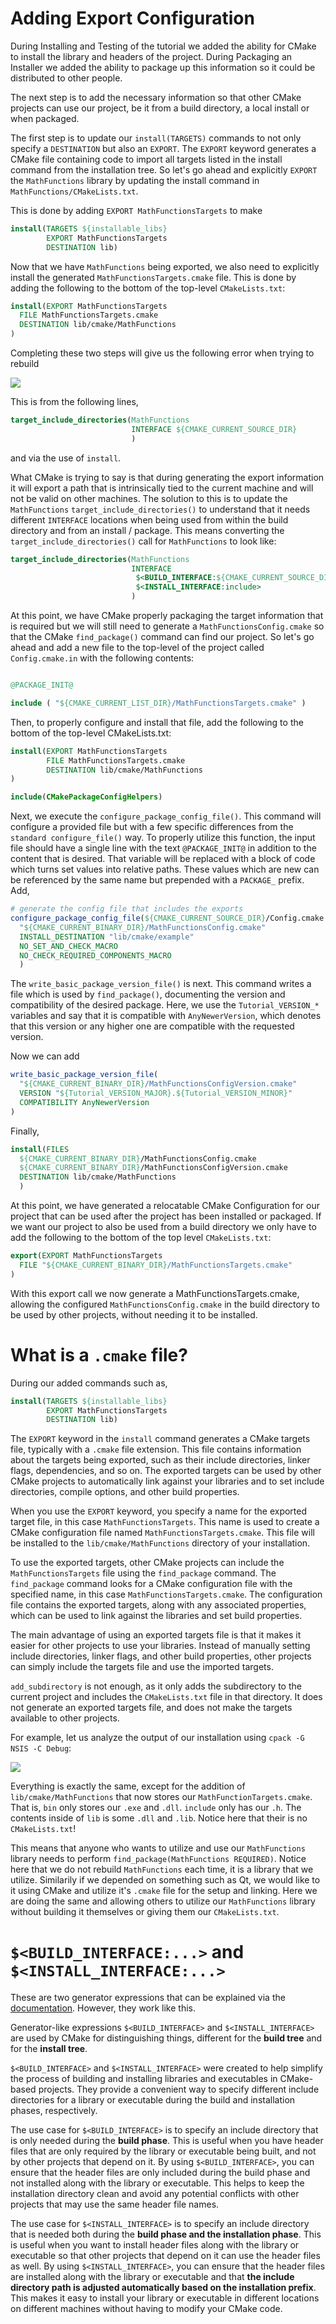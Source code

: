 # Adding Export Configuration

During Installing and Testing of the tutorial we added the ability for CMake to install the library and headers of the project. During Packaging an Installer we added the ability to package up this information so it could be distributed to other people.

The next step is to add the necessary information so that other CMake projects can use our project, be it from a build directory, a local install or when packaged.

The first step is to update our `install(TARGETS)` commands to not only specify a `DESTINATION` but also an `EXPORT`. The `EXPORT` keyword generates a CMake file containing code to import all targets listed in the install command from the installation tree. So let's go ahead and explicitly `EXPORT` the `MathFunctions` library by updating the install command in `MathFunctions/CMakeLists.txt`.

This is done by adding `EXPORT MathFunctionsTargets` to make

```CMake
install(TARGETS ${installable_libs}
        EXPORT MathFunctionsTargets
        DESTINATION lib)
```

Now that we have `MathFunctions` being exported, we also need to explicitly install the generated `MathFunctionsTargets.cmake` file. This is done by adding the following to the bottom of the top-level `CMakeLists.txt`:

```CMake
install(EXPORT MathFunctionsTargets
  FILE MathFunctionsTargets.cmake
  DESTINATION lib/cmake/MathFunctions
)
```

Completing these two steps will give us the following error when trying to rebuild

![](./images/35.png)

This is from the following lines,

```CMake
target_include_directories(MathFunctions
                           INTERFACE ${CMAKE_CURRENT_SOURCE_DIR}
                           )
```

and via the use of `install`.

What CMake is trying to say is that during generating the export information it will export a path that is intrinsically tied to the current machine and will not be valid on other machines. The solution to this is to update the `MathFunctions` `target_include_directories()` to understand that it needs different `INTERFACE` locations when being used from within the build directory and from an install / package. This means converting the `target_include_directories()` call for `MathFunctions` to look like:

```CMake
target_include_directories(MathFunctions
                           INTERFACE
                            $<BUILD_INTERFACE:${CMAKE_CURRENT_SOURCE_DIR}>
                            $<INSTALL_INTERFACE:include>
                           )
```

At this point, we have CMake properly packaging the target information that is required but we will still need to generate a `MathFunctionsConfig.cmake` so that the CMake `find_package()` command can find our project. So let's go ahead and add a new file to the top-level of the project called `Config.cmake.in` with the following contents:

```CMake

@PACKAGE_INIT@

include ( "${CMAKE_CURRENT_LIST_DIR}/MathFunctionsTargets.cmake" )
```

Then, to properly configure and install that file, add the following to the bottom of the top-level CMakeLists.txt:


```CMake
install(EXPORT MathFunctionsTargets
        FILE MathFunctionsTargets.cmake
        DESTINATION lib/cmake/MathFunctions
)

include(CMakePackageConfigHelpers)
```

Next, we execute the `configure_package_config_file()`. This command will configure a provided file but with a few specific differences from the `standard configure_file()` way. To properly utilize this function, the input file should have a single line with the text `@PACKAGE_INIT@` in addition to the content that is desired. That variable will be replaced with a block of code which turns set values into relative paths. These values which are new can be referenced by the same name but prepended with a `PACKAGE_` prefix. Add,

```CMake
# generate the config file that includes the exports
configure_package_config_file(${CMAKE_CURRENT_SOURCE_DIR}/Config.cmake.in
  "${CMAKE_CURRENT_BINARY_DIR}/MathFunctionsConfig.cmake"
  INSTALL_DESTINATION "lib/cmake/example"
  NO_SET_AND_CHECK_MACRO
  NO_CHECK_REQUIRED_COMPONENTS_MACRO
  )
```

The `write_basic_package_version_file()` is next. This command writes a file which is used by `find_package()`, documenting the version and compatibility of the desired package. Here, we use the `Tutorial_VERSION_*` variables and say that it is compatible with `AnyNewerVersion`, which denotes that this version or any higher one are compatible with the requested version.

Now we can add 

```CMake
write_basic_package_version_file(
  "${CMAKE_CURRENT_BINARY_DIR}/MathFunctionsConfigVersion.cmake"
  VERSION "${Tutorial_VERSION_MAJOR}.${Tutorial_VERSION_MINOR}"
  COMPATIBILITY AnyNewerVersion
)
```

Finally,

```CMake
install(FILES
  ${CMAKE_CURRENT_BINARY_DIR}/MathFunctionsConfig.cmake
  ${CMAKE_CURRENT_BINARY_DIR}/MathFunctionsConfigVersion.cmake
  DESTINATION lib/cmake/MathFunctions
  )
```

At this point, we have generated a relocatable CMake Configuration for our project that can be used after the project has been installed or packaged. If we want our project to also be used from a build directory we only have to add the following to the bottom of the top level `CMakeLists.txt`:

```CMake
export(EXPORT MathFunctionsTargets
  FILE "${CMAKE_CURRENT_BINARY_DIR}/MathFunctionsTargets.cmake"
)
```

With this export call we now generate a MathFunctionsTargets.cmake, allowing the configured `MathFunctionsConfig.cmake` in the build directory to be used by other projects, without needing it to be installed.

# What is a `.cmake` file?

During our added commands such as,

```CMake
install(TARGETS ${installable_libs}
        EXPORT MathFunctionsTargets
        DESTINATION lib)
```
The `EXPORT` keyword in the `install` command generates a CMake targets file, typically with a `.cmake` file extension. This file contains information about the targets being exported, such as their include directories, linker flags, dependencies, and so on. The exported targets can be used by other CMake projects to automatically link against your libraries and to set include directories, compile options, and other build properties.

When you use the `EXPORT` keyword, you specify a name for the exported target file, in this case `MathFunctionsTargets`. This name is used to create a CMake configuration file named `MathFunctionsTargets.cmake`. This file will be installed to the `lib/cmake/MathFunctions` directory of your installation.

To use the exported targets, other CMake projects can include the `MathFunctionsTargets` file using the `find_package` command. The `find_package` command looks for a CMake configuration file with the specified name, in this case `MathFunctionsTargets.cmake`. The configuration file contains the exported targets, along with any associated properties, which can be used to link against the libraries and set build properties.

The main advantage of using an exported targets file is that it makes it easier for other projects to use your libraries. Instead of manually setting include directories, linker flags, and other build properties, other projects can simply include the targets file and use the imported targets.

`add_subdirectory` is not enough, as it only adds the subdirectory to the current project and includes the `CMakeLists.txt` file in that directory. It does not generate an exported targets file, and does not make the targets available to other projects.

For example, let us analyze the output of our installation using `cpack -G NSIS -C Debug`:

![](./images/36.png)

Everything is exactly the same, except for the addition of `lib/cmake/MathFunctions` that now stores our `MathFunctionTargets.cmake`. That is, `bin` only stores our `.exe` and `.dll`. `include` only has our `.h`. The contents inside of `lib` is some `.dll` and `.lib`. Notice here that their is no `CMakeLists.txt`! 

This means that anyone who wants to utilize and use our `MathFunctions` library needs to perform `find_package(MathFunctions REQUIRED)`. Notice here that we do not rebuild `MathFunctions` each time, it is a library that we utilize. Similarily if we depended on something such as Qt, we would like to it using CMake and utilize it's `.cmake` file for the setup and linking. Here we are doing the same and allowing others to utilize our `MathFunctions` library without building it themselves or giving them our `CMakeLists.txt`.

# `$<BUILD_INTERFACE:...>` and `$<INSTALL_INTERFACE:...>`

These are two generator expressions that can be explained via the [documentation](https://cmake.org/cmake/help/latest/manual/cmake-generator-expressions.7.html#export-and-install-expressions). However, they work like this.

Generator-like expressions `$<BUILD_INTERFACE>` and `$<INSTALL_INTERFACE>` are used by CMake for distinguishing things, different for the **build tree** and for the **install tree**.

`$<BUILD_INTERFACE>` and `$<INSTALL_INTERFACE>` were created to help simplify the process of building and installing libraries and executables in CMake-based projects. They provide a convenient way to specify different include directories for a library or executable during the build and installation phases, respectively.

The use case for `$<BUILD_INTERFACE>` is to specify an include directory that is only needed during the **build phase**. This is useful when you have header files that are only required by the library or executable being built, and not by other projects that depend on it. By using `$<BUILD_INTERFACE>`, you can ensure that the header files are only included during the build phase and not installed along with the library or executable. This helps to keep the installation directory clean and avoid any potential conflicts with other projects that may use the same header file names.

The use case for `$<INSTALL_INTERFACE>` is to specify an include directory that is needed both during the **build phase and the installation phase**. This is useful when you want to install header files along with the library or executable so that other projects that depend on it can use the header files as well. By using `$<INSTALL_INTERFACE>`, you can ensure that the header files are installed along with the library or executable and that **the include directory path is adjusted automatically based on the installation prefix**. This makes it easy to install your library or executable in different locations on different machines without having to modify your CMake code.